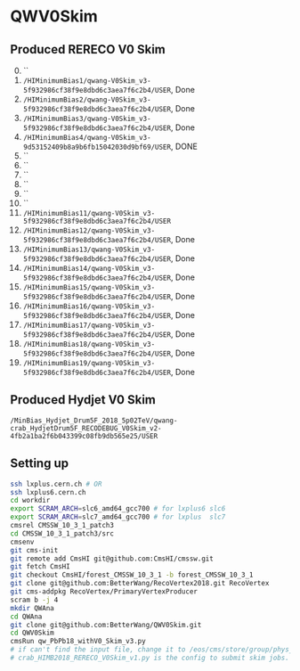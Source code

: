 # QWV0Skim

## Produced RERECO V0 Skim

0) ``
1) `/HIMinimumBias1/qwang-V0Skim_v3-5f932986cf38f9e8dbd6c3aea7f6c2b4/USER`, Done
2) `/HIMinimumBias2/qwang-V0Skim_v3-5f932986cf38f9e8dbd6c3aea7f6c2b4/USER`, Done
3) `/HIMinimumBias3/qwang-V0Skim_v3-5f932986cf38f9e8dbd6c3aea7f6c2b4/USER`, Done
4) `/HIMinimumBias4/qwang-V0Skim_v3-9d53152409b8a9b6fb15042030d9bf69/USER`, DONE
5) ``
6) ``
7) ``
8) ``
9) ``
10) ``
11) `/HIMinimumBias11/qwang-V0Skim_v3-5f932986cf38f9e8dbd6c3aea7f6c2b4/USER`
12) `/HIMinimumBias12/qwang-V0Skim_v3-5f932986cf38f9e8dbd6c3aea7f6c2b4/USER`, Done
13) `/HIMinimumBias13/qwang-V0Skim_v3-5f932986cf38f9e8dbd6c3aea7f6c2b4/USER`, Done
14) `/HIMinimumBias14/qwang-V0Skim_v3-5f932986cf38f9e8dbd6c3aea7f6c2b4/USER`, Done
15) `/HIMinimumBias15/qwang-V0Skim_v3-5f932986cf38f9e8dbd6c3aea7f6c2b4/USER`, Done
16) `/HIMinimumBias16/qwang-V0Skim_v3-5f932986cf38f9e8dbd6c3aea7f6c2b4/USER`, Done
17) `/HIMinimumBias17/qwang-V0Skim_v3-5f932986cf38f9e8dbd6c3aea7f6c2b4/USER`, Done
18) `/HIMinimumBias18/qwang-V0Skim_v3-5f932986cf38f9e8dbd6c3aea7f6c2b4/USER`, Done
19) `/HIMinimumBias19/qwang-V0Skim_v3-5f932986cf38f9e8dbd6c3aea7f6c2b4/USER`, Done

## Produced Hydjet V0 Skim
`/MinBias_Hydjet_Drum5F_2018_5p02TeV/qwang-crab_HydjetDrum5F_RECODEBUG_V0Skim_v2-4fb2a1ba2f6b043399c08fb9db565e25/USER`

## Setting up


```bash
ssh lxplus.cern.ch # OR
ssh lxplus6.cern.ch
cd workdir
export SCRAM_ARCH=slc6_amd64_gcc700 # for lxplus6 slc6
export SCRAM_ARCH=slc7_amd64_gcc700 # for lxplus  slc7
cmsrel CMSSW_10_3_1_patch3
cd CMSSW_10_3_1_patch3/src
cmsenv
git cms-init
git remote add CmsHI git@github.com:CmsHI/cmssw.git
git fetch CmsHI
git checkout CmsHI/forest_CMSSW_10_3_1 -b forest_CMSSW_10_3_1
git clone git@github.com:BetterWang/RecoVertex2018.git RecoVertex
git cms-addpkg RecoVertex/PrimaryVertexProducer
scram b -j 4
mkdir QWAna
cd QWAna
git clone git@github.com:BetterWang/QWV0Skim.git
cd QWV0Skim
cmsRun qw_PbPb18_withV0_Skim_v3.py
# if can't find the input file, change it to /eos/cms/store/group/phys_heavyions/qwang/data/FEE2C037-D0FB-B94A-BC4D-00E99FE4647D.root
# crab_HIMB2018_RERECO_V0Skim_v1.py is the config to submit skim jobs.
```

